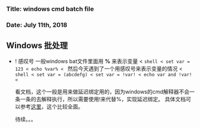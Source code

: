 <!-- win-bat.md -->
### Title: windows cmd batch file
### Date: July 11th, 2018

## Windows 批处理


+ ! 感叹号
    一般windows bat文件里面用 **%** 来表示变量
    < ```shell
    < set var = 123
    < echo %var%
    < ```
    然后今天遇到了一个用感叹号来表示变量的情况
    < ```shell
    < set var = (abcdefg)
    < set var = !var!
    < echo var and !var!
    < ```

    看文档，这个一般是用来做延迟绑定用的，因为windows的cmd解释器不会一条一条的去解释执行，所以需要使用!来代替%，实现延迟绑定。
    具体文档可以参考[这里](http://www.bathome.net/thread-1205-1-1.html)，这个比较全面。


    待续。。。
